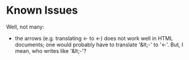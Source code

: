# Known Issues

Well, not many:

* the arrows (e.g. translating &lt;- to &#8592;) does not work well in HTML documents; one would probably have to translate '&amp;lt;-' to '&#8592;'. But, I mean, who writes like '&amp;lt;-'?
